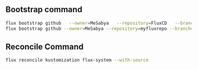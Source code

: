 ## Bootstrap command

```bash
flux bootstrap github   --owner=MeSabya   --repository=FluxCD   --branch=main   --path=clusters/fluxcdcluster   --personal
flux bootstrap github --owner=MeSabya --repository=myfluxrepo --branch=main --path=clusters/fluxcdcluster  --token-auth --personal
```

## Reconcile Command

```bash
flux reconcile kustomization flux-system --with-source
```

